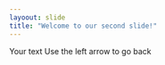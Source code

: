 ```yaml
---
layoout: slide
title: "Welcome to our second slide!"
---
```

Your text
Use the left arrow to go back
